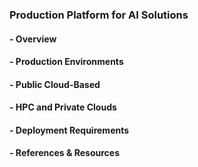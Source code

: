 ### Production Platform for AI Solutions
#### - Overview
#### - Production Environments
#### - Public Cloud-Based
#### - HPC and Private Clouds
#### - Deployment Requirements
#### - References & Resources


